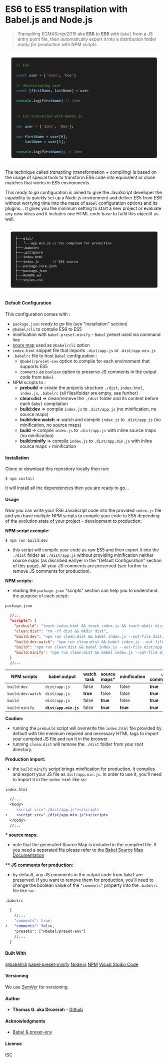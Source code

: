 # ES6 to ES5 transpilation with Babel.js and Node.js
> Transpiling _ECMAScript2015_ aka __ES6__ to __ES5__ with `Babel` from a JS entry point file, then automatically export it into a distribution folder _ready for production_ with NPM scripts

![img](https://raw.githubusercontent.com/Drozerah/MyGitHubStorage/master/img/babel-transpilation/readme-header.png)


The technique called _transpiling_ (transformation + compiling) is based on the usage of special tools to transform ES6 code into equivalent or close matches that works in ES5 environments.

This _ready to go_ configuration is aimed to give the JavaScript developer the capability to quickly set up a Node.js environment and deliver ES5 from ES6 without worrying time into the maze of `Babel` configuration options and its plugins... It gives you the minimum setting to start a new project or evaluate any new ideas and it includes one HTML code base to fulfil this objectif as well.

![img](https://raw.githubusercontent.com/Drozerah/MyGitHubStorage/master/img/babel-transpilation/readme-tree-structure.png)


#### Default Configuration

This configuration comes with :

- `package.json` _ready to go_ file (see "installation" section)
- `@babel/cli` to compile ES6 to ES5
- minification with `babel-preset-minify` - `Babel` preset used via command line
- [soure map](https://babeljs.io/docs/en/options#source-map-options) used as `@babel/cli` option
- `index.html` snippet file that imports `.dist/app.js` or `.dist/app.min.js`
- `.babelrc` file to host `Babel` configuration :
  - `@babel/preset-env` option to compile for each environment that supports ES5
  - `comments` as `boolean` option to preserve JS comments in the output code from `Babel`
- NPM scripts to :
  - __prebuild__         => create the projects structure `./dist`, `index.html`, `index.js`, `.babelrc` (all files/folder are empty, see further)
  - __clean:dist__       => clean/remove the `./dist` folder and its content before each `Babel` compilation
  - __build:dev__        => compile `index.js` to `.dist/app.js` (no minification, no source maps)
  - __build:dev:watch__  => watch and compile `index.js` to `.dist/app.js` (no minification, no source maps)
  - __build__            => compile `index.js` to `.dist/app.js` with inline source maps (no minification)
  - __build:minify__     => compile `index.js` to `.dist/app.min.js` with inline source maps + minification

#### Installation

Clone or download this repository locally then run:

```shell
$ npm install
```
It will install all the dependencies then you are ready to go...

#### Usage

Now you can write your ES6 JavaScript code into the provided `index.js` file and you have multiple NPM scripts to compile your code to ES5 depending of the evolution state of your project - development to production:

__NPM script exemple:__
```shell
$ npm run build:dev
```

- this script will compile your code as raw ES5 and then export it into the `./dist` folder as `./dist/app.js` without providing minification neither source maps (as discribed earlyer in the "Default Configuration" section of this page). All your JS comments are preserved (see further to remove JS comments for production).

__NPM scripts:__ 

- reading the `package.json` "scripts" section can help you to understand the purpose of each script:

`package.json`
```json
  //...
  "scripts": {
    "prebuild": "touch index.html && touch index.js && touch mkdir dist",
    "clean:dist": "rm -rf dist && mkdir dist",
    "build:dev": "npm run clean:dist && babel index.js --out-file dist/app.js",
    "build:dev:watch": "npm run clean:dist && babel index.js --out-file dist/app.js --watch",
    "build": "npm run clean:dist && babel index.js --out-file dist/app.js --source-maps inline",
    "build:minify": "npm run clean:dist && babel index.js --out-file dist/app.min.js --source-maps inline --presets minify"
  }
  //...
```

NPM scripts | babel output | watch task | source maps* | minification | JS comments** |
------------ | ------------- | ------------- | ------------- | ------------- | ------------- |
`build:dev` | `dist/app.js`| false | false | false | __true__ |
`build:dev:watch` | `dist/app.js`| __true__ | false | false | __true__ |
`build `| `dist/app.js`| false | __true__ | false | __true__ |
`build:minify` | __`dist/app.min.js`__| false | __true__ | __true__ | __true__ |


__Caution:__ 
  - running the `prebuild` script will overwrite the `index.html` file provided by default with the minimum required and necessary HTML tags to import your compiled JS file and run it in the broswer.
  - running `clean:dist` will remove the `./dist` folder from your root directory.

__Production import:__
  - the `build:minify` script brings minification for production, it compiles and export your JS file as `dist/app.min.js`. In order to use it, you'll need to import it in the `index.html` like so:

`index.html`
```diff
  //...
  <body>
-    <script src="./dist/app.js"></script>
+    <script src="./dist/app.min.js"></script>
  </body>
  //...
```
__* source maps:__
  - note that the generated Source Map is included in the compiled file. If you need a separated file pleaze refer to the [Babel Source Map Documentation](https://babeljs.io/docs/en/options#source-map-options)

__** JS comments for production:__
  - by default, any JS comments in the output code from `Babel` are preserved. If you want to remove them for production, you'll need to change the boolean value of the ``"comments"`` property into the `.babelrc` file like so:

`.babelrc`
```diff
  {
    //...
-   "comments": true,
+   "comments": false,
    "presets": ["@babel/preset-env"]
    //...
  }
```

#### Built With

[@babel/cli](https://babeljs.io/docs/en/babel-cli)
[babel-preset-minify](https://github.com/babel/minify/tree/master/packages/babel-preset-minify)
[Node.js](https://nodejs.org/en/)
[NPM](https://www.npmjs.com/)
[Visual Studio Code](https://code.visualstudio.com/)

#### Versioning

We use [SemVer](http://semver.org/) for versioning.

#### Author

* **Thomas G. aka Drozerah** - [Github](https://github.com/Drozerah)

#### Acknowledgments

- [Babel & preset-env](https://codeburst.io/babel-preset-env-cbc0bbf06b8f)

#### License

ISC
